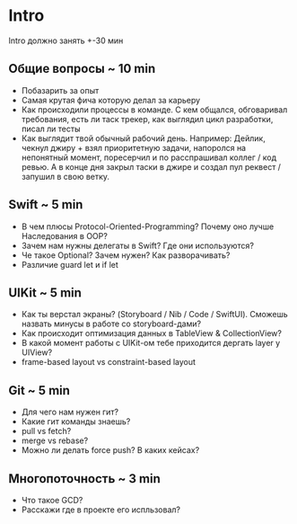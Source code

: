 
# Intro

Intro должно занять +-30 мин

## Общие вопросы ~ 10 min
- Побазарить за опыт
- Самая крутая фича которую делал за карьеру
- Как происходили процессы в команде. С кем общался, обговаривал требования, есть ли таск трекер, как выглядил цикл разработки, писал ли тесты
- Как выглядит твой обычный рабочий день. Например: Дейлик, чекнул джиру + взял приоритетную задачи, напоролся на непонятный момент, поресерчил и по расспрашивал коллег / код ревью. А в конце дня закрыл таски в джире и создал пул реквест / запушил в свою ветку.
  
## Swift ~ 5 min
- В чем плюсы Protocol-Oriented-Programming? Почему оно лучше Наследования в OOP? 
- Зачем нам нужны делегаты в Swift? Где они используются?
- Че такое Optional? Зачем нужен? Как разворачивать?
- Различие guard let и if let

## UIKit ~ 5 min
- Как ты верстал экраны? (Storyboard / Nib / Code / SwiftUI). Сможешь назвать минусы в работе со storyboard-дами?
- Как происходит оптимизация данных в TableView & CollectionView?
- В какой момент работы с UIKit-ом тебе приходится дергать layer у UIView?
- frame-based layout vs constraint-based layout

## Git ~ 5 min
- Для чего нам нужен гит?
- Какие гит команды знаешь?
- pull vs fetch?
- merge vs rebase?
- Можно ли делать force push? В каких кейсах?
  
## Многопоточность ~ 3 min
- Что такое GCD?
- Расскажи где в проекте его испльзовал?

